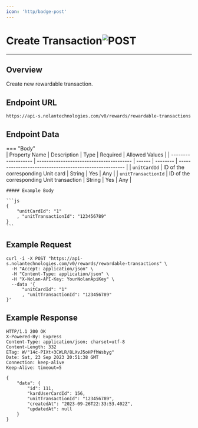 ```yaml
---
icon: 'http/badge-post'
---
```


<h1 class=article-title>Create Transaction<img class="article-title-image" src="/assets/images/badge-post.svg" alt="POST"/></h1>

---

## Overview
Create new rewardable transaction.

## Endpoint URL
`https://api-s.nolantechnologies.com/v0/rewards/rewardable-transactions`

## Endpoint Data
=== "Body"    
    | Property Name       | Description                              | Type   | Required | Allowed Values                                          |
    | ------------------- | ---------------------------------------- | ------ | -------- | ------------------------------------------------------- |
    | `unitCardId`        | ID of the corresponding Unit card        | String | Yes      | Any                                                     |
    | `unitTransactionId` | ID of the corresponding Unit transaction | String | Yes      | Any                                                     |

    ##### Example Body

    ```js
    {
        "unitCardId": "1"
        , "unitTransactionId": "123456789"
    } 
    ```

## Example Request
```text
curl -i -X POST "https://api-s.nolantechnologies.com/v0/rewards/rewardable-transactions" \
  -H "Accept: application/json" \
  -H "Content-Type: application/json" \
  -H "X-Nolan-API-Key: YourNolanApiKey" \
  --data '{
      "unitCardId": "1"
      , "unitTransactionId": "123456789"
}'
```

## Example Response
```text
HTTP/1.1 200 OK
X-Powered-By: Express
Content-Type: application/json; charset=utf-8
Content-Length: 332
ETag: W/"14c-PIXt+3CWLR/8LXvJ5oHPfhWsbyg"
Date: Sat, 23 Sep 2023 20:51:38 GMT
Connection: keep-alive
Keep-Alive: timeout=5

{
    "data": {
        "id": 111,
        "kardUserCardId": 156,
        "unitTransactionId": "123456789",
        "createdAt": "2023-09-26T22:33:53.402Z",
        "updatedAt": null
    }
}
```

